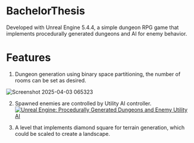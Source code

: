# BachelorThesis

Developed with Unreal Engine 5.4.4, a simple dungeon RPG game that implements procedurally generated dungeons and AI for enemy behavior.

# Features

1. Dungeon generation using binary space partitioning, the number of rooms can be set as desired.

![Screenshot 2025-04-03 065323](https://github.com/user-attachments/assets/527da5e5-5b80-4c77-b727-5aa0c1354c43)

2. Spawned enemies are controlled by Utility AI controller.
[![Unreal Engine: Procedurally Generated Dungeons and Enemy Utility AI](https://img.youtube.com/vi/VIDEO_ID/0.jpg)]((https://youtu.be/aJG1K4DVN-o))

4. A level that implements diamond square for terrain generation, which could be scaled to create a landscape.
